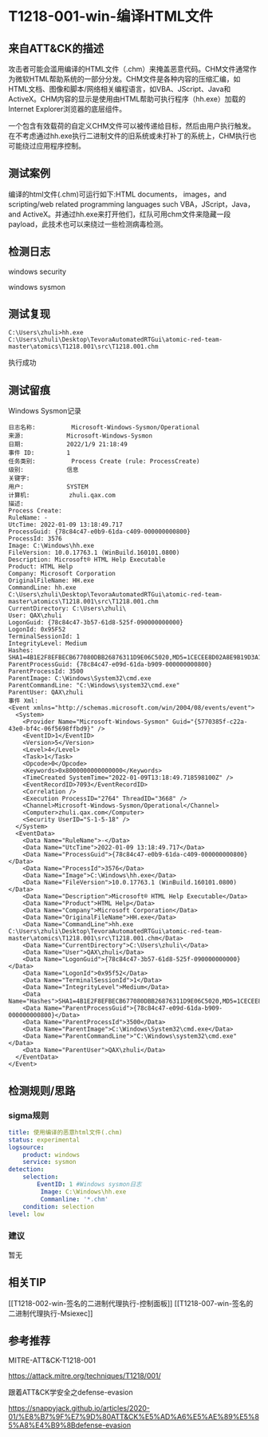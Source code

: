 # T1218-001-win-编译HTML文件

## 来自ATT&CK的描述

攻击者可能会滥用编译的HTML文件（.chm）来掩盖恶意代码。CHM文件通常作为微软HTML帮助系统的一部分分发。CHM文件是各种内容的压缩汇编，如HTML文档、图像和脚本/网络相关编程语言，如VBA、JScript、Java和ActiveX。CHM内容的显示是使用由HTML帮助可执行程序（hh.exe）加载的Internet Explorer浏览器的底层组件。

一个包含有效载荷的自定义CHM文件可以被传递给目标，然后由用户执行触发。在不考虑通过hh.exe执行二进制文件的旧系统或未打补丁的系统上，CHM执行也可能绕过应用程序控制。

## 测试案例

编译的html文件(.chm)可运行如下:HTML documents， images，and scripting/web related programming languages such VBA，JScript，Java，and ActiveX。并通过hh.exe来打开他们，红队可用chm文件来隐藏一段payload，此技术也可以来绕过一些检测病毒检测。

## 检测日志

windows security

windows sysmon

## 测试复现

```
C:\Users\zhuli>hh.exe C:\Users\zhuli\Desktop\TevoraAutomatedRTGui\atomic-red-team-master\atomics\T1218.001\src\T1218.001.chm
```

执行成功

## 测试留痕

Windows Sysmon记录
```
日志名称:          Microsoft-Windows-Sysmon/Operational
来源:            Microsoft-Windows-Sysmon
日期:            2022/1/9 21:18:49
事件 ID:         1
任务类别:          Process Create (rule: ProcessCreate)
级别:            信息
关键字:           
用户:            SYSTEM
计算机:           zhuli.qax.com
描述:
Process Create:
RuleName: -
UtcTime: 2022-01-09 13:18:49.717
ProcessGuid: {78c84c47-e0b9-61da-c409-000000000800}
ProcessId: 3576
Image: C:\Windows\hh.exe
FileVersion: 10.0.17763.1 (WinBuild.160101.0800)
Description: Microsoft® HTML Help Executable
Product: HTML Help
Company: Microsoft Corporation
OriginalFileName: HH.exe
CommandLine: hh.exe  C:\Users\zhuli\Desktop\TevoraAutomatedRTGui\atomic-red-team-master\atomics\T1218.001\src\T1218.001.chm
CurrentDirectory: C:\Users\zhuli\
User: QAX\zhuli
LogonGuid: {78c84c47-3b57-61d8-525f-090000000000}
LogonId: 0x95F52
TerminalSessionId: 1
IntegrityLevel: Medium
Hashes: SHA1=4B1E2F8EFBECB677080DBB26876311D9E06C5020,MD5=1CECEE8D02A8E9B19D3A1A65C7A2B249,SHA256=8AB2F9A4CA87575F03F554AEED6C5E0D7692FA9B5D420008A1521F7F7BD2D0A5,IMPHASH=D3D9C3E81A404E7F5C5302429636F04C
ParentProcessGuid: {78c84c47-e09d-61da-b909-000000000800}
ParentProcessId: 3500
ParentImage: C:\Windows\System32\cmd.exe
ParentCommandLine: "C:\Windows\system32\cmd.exe" 
ParentUser: QAX\zhuli
事件 Xml:
<Event xmlns="http://schemas.microsoft.com/win/2004/08/events/event">
  <System>
    <Provider Name="Microsoft-Windows-Sysmon" Guid="{5770385f-c22a-43e0-bf4c-06f5698ffbd9}" />
    <EventID>1</EventID>
    <Version>5</Version>
    <Level>4</Level>
    <Task>1</Task>
    <Opcode>0</Opcode>
    <Keywords>0x8000000000000000</Keywords>
    <TimeCreated SystemTime="2022-01-09T13:18:49.718598100Z" />
    <EventRecordID>7093</EventRecordID>
    <Correlation />
    <Execution ProcessID="2764" ThreadID="3668" />
    <Channel>Microsoft-Windows-Sysmon/Operational</Channel>
    <Computer>zhuli.qax.com</Computer>
    <Security UserID="S-1-5-18" />
  </System>
  <EventData>
    <Data Name="RuleName">-</Data>
    <Data Name="UtcTime">2022-01-09 13:18:49.717</Data>
    <Data Name="ProcessGuid">{78c84c47-e0b9-61da-c409-000000000800}</Data>
    <Data Name="ProcessId">3576</Data>
    <Data Name="Image">C:\Windows\hh.exe</Data>
    <Data Name="FileVersion">10.0.17763.1 (WinBuild.160101.0800)</Data>
    <Data Name="Description">Microsoft® HTML Help Executable</Data>
    <Data Name="Product">HTML Help</Data>
    <Data Name="Company">Microsoft Corporation</Data>
    <Data Name="OriginalFileName">HH.exe</Data>
    <Data Name="CommandLine">hh.exe  C:\Users\zhuli\Desktop\TevoraAutomatedRTGui\atomic-red-team-master\atomics\T1218.001\src\T1218.001.chm</Data>
    <Data Name="CurrentDirectory">C:\Users\zhuli\</Data>
    <Data Name="User">QAX\zhuli</Data>
    <Data Name="LogonGuid">{78c84c47-3b57-61d8-525f-090000000000}</Data>
    <Data Name="LogonId">0x95f52</Data>
    <Data Name="TerminalSessionId">1</Data>
    <Data Name="IntegrityLevel">Medium</Data>
    <Data Name="Hashes">SHA1=4B1E2F8EFBECB677080DBB26876311D9E06C5020,MD5=1CECEE8D02A8E9B19D3A1A65C7A2B249,SHA256=8AB2F9A4CA87575F03F554AEED6C5E0D7692FA9B5D420008A1521F7F7BD2D0A5,IMPHASH=D3D9C3E81A404E7F5C5302429636F04C</Data>
    <Data Name="ParentProcessGuid">{78c84c47-e09d-61da-b909-000000000800}</Data>
    <Data Name="ParentProcessId">3500</Data>
    <Data Name="ParentImage">C:\Windows\System32\cmd.exe</Data>
    <Data Name="ParentCommandLine">"C:\Windows\system32\cmd.exe" </Data>
    <Data Name="ParentUser">QAX\zhuli</Data>
  </EventData>
</Event>
```

## 检测规则/思路

### sigma规则

```yml
title: 使用编译的恶意html文件(.chm)
status: experimental
logsource:
​    product: windows
​    service: sysmon
detection:
​    selection:
​        EventID: 1 #Windows sysmon日志
         Image: C:\Windows\hh.exe
         Commanline: '*.chm'
​    condition: selection
level: low
```

### 建议

暂无

## 相关TIP
[[T1218-002-win-签名的二进制代理执行-控制面板]]
[[T1218-007-win-签名的二进制代理执行-Msiexec]]

## 参考推荐

MITRE-ATT&CK-T1218-001

<https://attack.mitre.org/techniques/T1218/001/>

跟着ATT&CK学安全之defense-evasion

<https://snappyjack.github.io/articles/2020-01/%E8%B7%9F%E7%9D%80ATT&CK%E5%AD%A6%E5%AE%89%E5%85%A8%E4%B9%8Bdefense-evasion>
